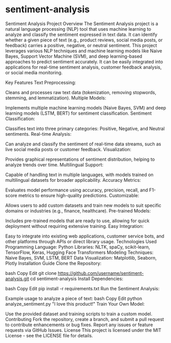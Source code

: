 
# sentiment-analysis
Sentiment Analysis
Project Overview
The Sentiment Analysis project is a natural language processing (NLP) tool that uses machine learning to analyze and classify the sentiment expressed in text data. It can identify whether a given piece of text (e.g., product reviews, social media posts, or feedback) carries a positive, negative, or neutral sentiment. This project leverages various NLP techniques and machine learning models like Naive Bayes, Support Vector Machine (SVM), and deep learning-based approaches to predict sentiment accurately. It can be easily integrated into applications for real-time sentiment analysis, customer feedback analysis, or social media monitoring.

Key Features
Text Preprocessing:

Cleans and processes raw text data (tokenization, removing stopwords, stemming, and lemmatization).
Multiple Models:

Implements multiple machine learning models (Naive Bayes, SVM) and deep learning models (LSTM, BERT) for sentiment classification.
Sentiment Classification:

Classifies text into three primary categories: Positive, Negative, and Neutral sentiments.
Real-time Analysis:

Can analyze and classify the sentiment of real-time data streams, such as live social media posts or customer feedback.
Visualization:

Provides graphical representations of sentiment distribution, helping to analyze trends over time.
Multilingual Support:

Capable of handling text in multiple languages, with models trained on multilingual datasets for broader applicability.
Accuracy Metrics:

Evaluates model performance using accuracy, precision, recall, and F1-score metrics to ensure high-quality predictions.
Customizable:

Allows users to add custom datasets and train new models to suit specific domains or industries (e.g., finance, healthcare).
Pre-trained Models:

Includes pre-trained models that are ready to use, allowing for quick deployment without requiring extensive training.
Easy Integration:

Easy to integrate into existing web applications, customer service bots, and other platforms through APIs or direct library usage.
Technologies Used
Programming Language: Python
Libraries: NLTK, spaCy, scikit-learn, TensorFlow, Keras, Hugging Face Transformers
Modeling Techniques: Naive Bayes, SVM, LSTM, BERT
Data Visualization: Matplotlib, Seaborn, Plotly
Installation Guide
Clone the Repository:

bash
Copy
Edit
git clone https://github.com/username/sentiment-analysis.git
cd sentiment-analysis
Install Dependencies:

bash
Copy
Edit
pip install -r requirements.txt
Run the Sentiment Analysis:

Example usage to analyze a piece of text:
bash
Copy
Edit
python analyze_sentiment.py "I love this product!"
Train Your Own Model:

Use the provided dataset and training scripts to train a custom model.
Contributing
Fork the repository, create a branch, and submit a pull request to contribute enhancements or bug fixes.
Report any issues or feature requests via GitHub Issues.
License
This project is licensed under the MIT License - see the LICENSE file for details.
